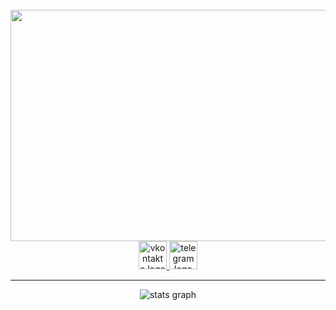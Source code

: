 <br clear="both">

<div align="center">
  <img height="370" width="630" src="https://media.giphy.com/media/8QEPXgFem3wS5g8El8/giphy.gif?cid=ecf05e47gq2enexdstnmf4p7vqbaoplpmq0m1c4wcdzbax18&ep=v1_gifs_search&rid=giphy.gif&ct=g"  />
</div>


<div align="center">    
   <a href="https://vk.com/kolesovpetya" target="_blank">
    <img src="https://upload.wikimedia.org/wikipedia/commons/thumb/f/f3/VK_Compact_Logo_%282021-present%29.svg/2048px-VK_Compact_Logo_%282021-present%29.svg.png" height="45" alt="vkontakte logo"  />
  </a>
  <a href="https://t.me/iso4you" target="_blank">
    <img src="https://upload.wikimedia.org/wikipedia/commons/thumb/8/82/Telegram_logo.svg/1200px-Telegram_logo.svg.png" height="45" alt="telegram logo"  />
  </a>
</div>

---

<div align="center">
  <img src="http://github-readme-streak-stats.herokuapp.com?user=Squizly&theme=merko" alt="stats graph"  />
</div>